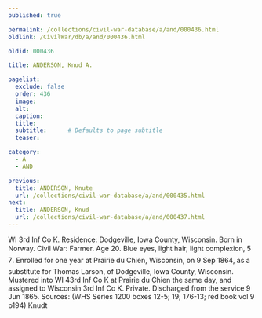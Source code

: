 ```yaml
---
published: true

permalink: /collections/civil-war-database/a/and/000436.html
oldlink: /CivilWar/db/a/and/000436.html

oldid: 000436

title: ANDERSON, Knud A.

pagelist:
  exclude: false
  order: 436
  image: 
  alt:
  caption:
  title:
  subtitle:      # Defaults to page subtitle
  teaser:

category: 
  - A 
  - AND

previous:
  title: ANDERSON, Knute
  url: /collections/civil-war-database/a/and/000435.html  
next:
  title: ANDERSON, Knud
  url: /collections/civil-war-database/a/and/000437.html   
---
```

WI 3rd Inf Co K. Residence: Dodgeville, Iowa County, Wisconsin. Born in Norway. Civil War: Farmer. Age 20. Blue eyes, light hair, light complexion, 5&#146; 7&#148;. Enrolled for one year at Prairie du Chien, Wisconsin, on 9 Sep 1864, as a substitute for Thomas Larson, of Dodgeville, Iowa County, Wisconsin. Mustered into WI 43rd Inf Co K at Prairie du Chien the same day, and assigned to Wisconsin 3rd Inf Co K. Private. Discharged from the service 9 Jun 1865. Sources: (WHS Series 1200 boxes 12-5; 19; 176-13; red book vol 9 p194) &#147;Knudt&#148;
